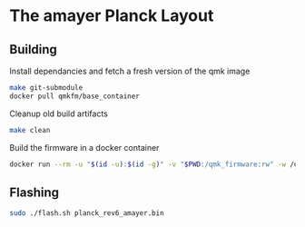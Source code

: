 # The amayer Planck Layout

## Building

Install dependancies and fetch a fresh version of the qmk image

```sh
make git-submodule
docker pull qmkfm/base_container
```

Cleanup old build artifacts

```sh
make clean
```

Build the firmware in a docker container

```sh
docker run --rm -u "$(id -u):$(id -g)" -v "$PWD:/qmk_firmware:rw" -w /qmk_firmware qmkfm/base_container make planck/rev6:amayer
```

## Flashing

```sh
sudo ./flash.sh planck_rev6_amayer.bin
```
